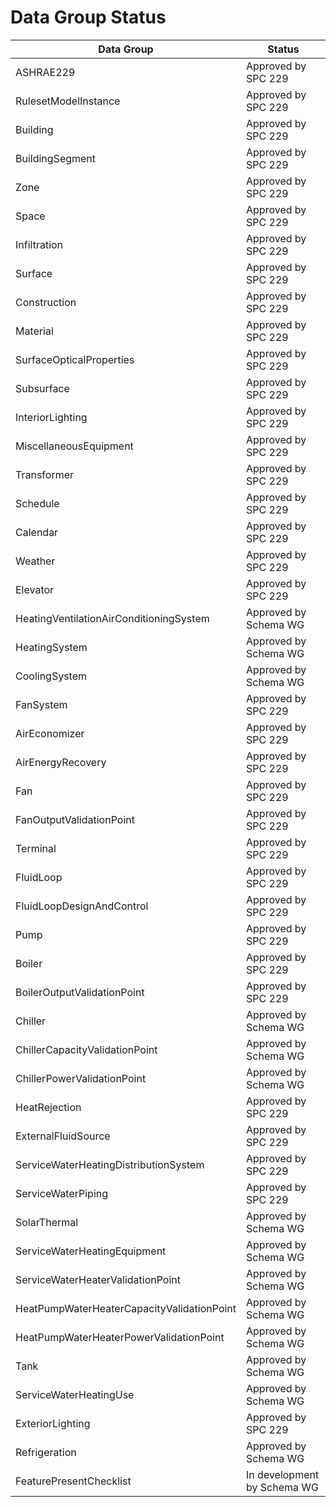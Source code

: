# Data Group Status


| Data Group                                   | Status
|----------------------------------------------|---------------
| ASHRAE229                                    | Approved by SPC 229
| RulesetModelInstance                         | Approved by SPC 229
| Building                                     | Approved by SPC 229
| BuildingSegment                              | Approved by SPC 229
| Zone                                         | Approved by SPC 229
| Space                                        | Approved by SPC 229
| Infiltration                                 | Approved by SPC 229
| Surface                                      | Approved by SPC 229
| Construction                                 | Approved by SPC 229
| Material                                     | Approved by SPC 229
| SurfaceOpticalProperties                     | Approved by SPC 229
| Subsurface                                   | Approved by SPC 229
| InteriorLighting                             | Approved by SPC 229
| MiscellaneousEquipment                       | Approved by SPC 229
| Transformer                                  | Approved by SPC 229
| Schedule                                     | Approved by SPC 229
| Calendar                                     | Approved by SPC 229
| Weather                                      | Approved by SPC 229
| Elevator                                     | Approved by SPC 229
| HeatingVentilationAirConditioningSystem      | Approved by Schema WG
| HeatingSystem                                | Approved by Schema WG
| CoolingSystem                                | Approved by Schema WG
| FanSystem                                    | Approved by SPC 229
| AirEconomizer                                | Approved by SPC 229
| AirEnergyRecovery                            | Approved by SPC 229
| Fan                                          | Approved by SPC 229
| FanOutputValidationPoint                     | Approved by SPC 229
| Terminal                                     | Approved by SPC 229
| FluidLoop                                    | Approved by SPC 229
| FluidLoopDesignAndControl                    | Approved by SPC 229
| Pump                                         | Approved by SPC 229
| Boiler                                       | Approved by SPC 229
| BoilerOutputValidationPoint                  | Approved by SPC 229
| Chiller                                      | Approved by Schema WG
| ChillerCapacityValidationPoint               | Approved by Schema WG
| ChillerPowerValidationPoint                  | Approved by Schema WG
| HeatRejection                                | Approved by SPC 229
| ExternalFluidSource                          | Approved by SPC 229
| ServiceWaterHeatingDistributionSystem        | Approved by SPC 229
| ServiceWaterPiping                           | Approved by SPC 229
| SolarThermal                                 | Approved by Schema WG
| ServiceWaterHeatingEquipment                 | Approved by Schema WG
| ServiceWaterHeaterValidationPoint            | Approved by Schema WG
| HeatPumpWaterHeaterCapacityValidationPoint   | Approved by Schema WG
| HeatPumpWaterHeaterPowerValidationPoint      | Approved by Schema WG
| Tank                                         | Approved by Schema WG
| ServiceWaterHeatingUse                       | Approved by Schema WG
| ExteriorLighting                             | Approved by SPC 229
| Refrigeration                                | Approved by Schema WG
| FeaturePresentChecklist                      | In development by Schema WG

